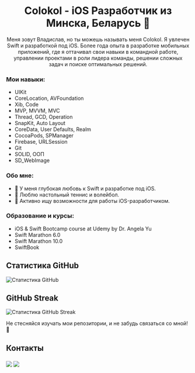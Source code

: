 <h1 align="center"> Colokol - iOS Разработчик из Минска, Беларусь 🚀</h1>

<p align="center">
Меня зовут Владислав, но ты можешь называть меня Colokol. Я увлечен Swift и разработкой под iOS. Более года опыта в разработке мобильных приложений, где я оттачивал свои навыки в командной работе, управлении проектами в роли лидера команды, решении сложных задач и поиске оптимальных решений.</p>

### Мои навыки:

 - UIKit
 - CoreLocation, AVFoundation
 - Xib, Code
 - MVP, MVVM, MVC
 - Thread, GCD, Operation
 - SnapKit, Auto Layout
 - CoreData, User Defaults, Realm
 - CocoaPods, SPManager
 - Firebase, URLSession
 - Git
 - SOLID, ООП
 - SD_WebImage

### Обо мне:
- 🥰 У меня глубокая любовь к Swift и разработке под iOS.
- 🚀 Люблю настольный теннис и волейбол.
- 🙌 Активно ищу возможности для работы iOS-разработчиком.

### Образование и курсы:
-  iOS & Swift Bootcamp course at Udemy by Dr. Angela Yu
-  Swift Marathon 6.0
-  Swift Marathon 10.0
-  SwiftBook

## Статистика GitHub

![Статистика GitHub](https://github-readme-stats.vercel.app/api?username=Colokol&show_icons=true)

## GitHub Streak

![Статистика GitHub Streak](https://github-readme-streak-stats.herokuapp.com/?user=Colokol)

Не стесняйся изучать мои репозитории, и не забудь связаться со мной! 🚀
<h2>Контакты<br>

  <h3>
 <a href="https://t.me/Colokol"><img src="https://img.shields.io/badge/Telegram-2CA5E0?style=for-the-badge&logo=telegram&logoColor=white"/></a>
 <a href="https://www.linkedin.com/in/uladzislay-yatskevich/"><img src="https://img.shields.io/badge/linkedin-%230077B5.svg?style=for-the-badge&logo=linkedin&logoColor=white"/></a>
